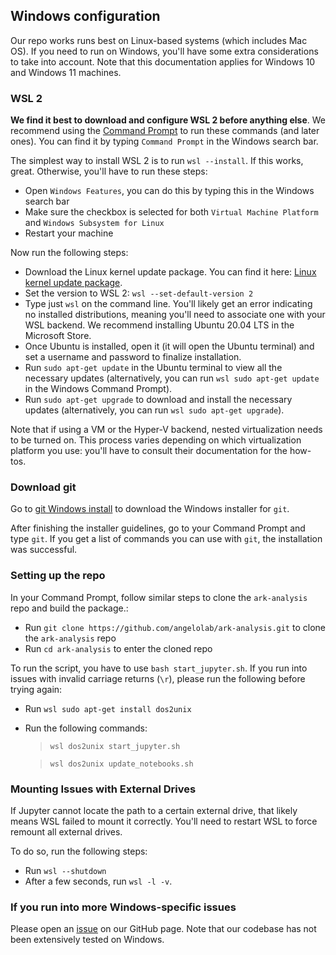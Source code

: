 ## Windows configuration

Our repo works runs best on Linux-based systems (which includes Mac OS). If you need to run on Windows, you'll have some extra considerations to take into account. Note that this documentation applies for Windows 10 and Windows 11 machines.

### WSL 2

**We find it best to download and configure WSL 2 before anything else**. We recommend using the [Command Prompt](https://en.wikipedia.org/wiki/Cmd.exe) to run these commands (and later ones). You can find it by typing `Command Prompt` in the Windows search bar. 

The simplest way to install WSL 2 is to run `wsl --install`. If this works, great. Otherwise, you'll have to run these steps: 

* Open `Windows Features`, you can do this by typing this in the Windows search bar
* Make sure the checkbox is selected for both `Virtual Machine Platform` and `Windows Subsystem for Linux`
* Restart your machine

Now run the following steps: 

* Download the Linux kernel update package. You can find it here: [Linux kernel update package](https://docs.microsoft.com/en-us/windows/wsl/install-manual#step-4---download-the-linux-kernel-update-package).
* Set the version to WSL 2: `wsl --set-default-version 2`
* Type just `wsl` on the command line. You'll likely get an error indicating no installed distributions, meaning you'll need to associate one with your WSL backend. We recommend installing Ubuntu 20.04 LTS in the Microsoft Store.
* Once Ubuntu is installed, open it (it will open the Ubuntu terminal) and set a username and password to finalize installation.
* Run `sudo apt-get update` in the Ubuntu terminal to view all the necessary updates (alternatively, you can run `wsl sudo apt-get update` in the Windows Command Prompt).
* Run `sudo apt-get upgrade` to download and install the necessary updates (alternatively, you can run `wsl sudo apt-get upgrade`).

Note that if using a VM or the Hyper-V backend, nested virtualization needs to be turned on. This process varies depending on which virtualization platform you use: you'll have to consult their documentation for the how-tos. 

### Download git

Go to [git Windows install](https://git-scm.com/download/win) to download the Windows installer for `git`. 

After finishing the installer guidelines, go to your Command Prompt and type `git`. If you get a list of commands you can use with `git`, the installation was successful. 

### Setting up the repo

In your Command Prompt, follow similar steps to clone the `ark-analysis` repo and build the package.:

* Run `git clone https://github.com/angelolab/ark-analysis.git` to clone the `ark-analysis` repo
* Run `cd ark-analysis` to enter the cloned repo

To run the script, you have to use `bash start_jupyter.sh`. If you run into issues with invalid carriage returns (`\r`), please run the following before trying again:

* Run `wsl sudo apt-get install dos2unix`
* Run the following commands:
  > `wsl dos2unix start_jupyter.sh`

  > `wsl dos2unix update_notebooks.sh`


### Mounting Issues with External Drives

If Jupyter cannot locate the path to a certain external drive, that likely means WSL failed to mount it correctly. You'll need to restart WSL to force remount all external drives.

To do so, run the following steps:

* Run `wsl --shutdown`
* After a few seconds, run `wsl -l -v`.


### If you run into more Windows-specific issues

Please open an [issue](https://github.com/angelolab/ark-analysis/issues) on our GitHub page. Note that our codebase has not been extensively tested on Windows.
